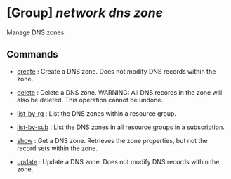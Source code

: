 # [Group] _network dns zone_

Manage DNS zones.

## Commands

- [create](/Commands/network/dns/zone/_create.md)
: Create a DNS zone. Does not modify DNS records within the zone.

- [delete](/Commands/network/dns/zone/_delete.md)
: Delete a DNS zone. WARNING: All DNS records in the zone will also be deleted. This operation cannot be undone.

- [list-by-rg](/Commands/network/dns/zone/_list-by-rg.md)
: List the DNS zones within a resource group.

- [list-by-sub](/Commands/network/dns/zone/_list-by-sub.md)
: List the DNS zones in all resource groups in a subscription.

- [show](/Commands/network/dns/zone/_show.md)
: Get a DNS zone. Retrieves the zone properties, but not the record sets within the zone.

- [update](/Commands/network/dns/zone/_update.md)
: Update a DNS zone. Does not modify DNS records within the zone.
